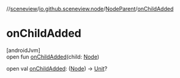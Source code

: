 //[sceneview](../../../index.md)/[io.github.sceneview.node](../index.md)/[NodeParent](index.md)/[onChildAdded](on-child-added.md)

# onChildAdded

[androidJvm]\
open fun [onChildAdded](on-child-added.md)(child: [Node](../-node/index.md))

open val [onChildAdded](on-child-added.md): ([Node](../-node/index.md)) -&gt; [Unit](https://kotlinlang.org/api/latest/jvm/stdlib/kotlin/-unit/index.html)?
